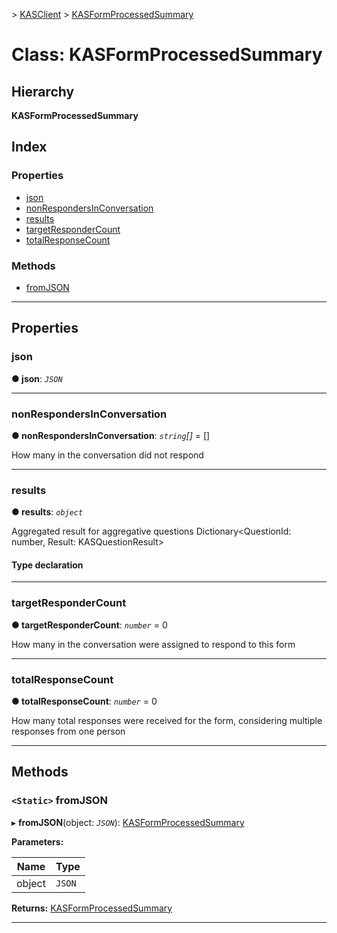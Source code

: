 [](../README.md) > [KASClient](../modules/kasclient.md) > [KASFormProcessedSummary](../classes/kasclient.kasformprocessedsummary.md)

# Class: KASFormProcessedSummary

## Hierarchy

**KASFormProcessedSummary**

## Index

### Properties

* [json](kasclient.kasformprocessedsummary.md#json)
* [nonRespondersInConversation](kasclient.kasformprocessedsummary.md#nonrespondersinconversation)
* [results](kasclient.kasformprocessedsummary.md#results)
* [targetResponderCount](kasclient.kasformprocessedsummary.md#targetrespondercount)
* [totalResponseCount](kasclient.kasformprocessedsummary.md#totalresponsecount)


### Methods

* [fromJSON](kasclient.kasformprocessedsummary.md#fromjson)




---

## Properties

<a id="json"></a>

###  json

**● json**: *`JSON`*

___




<a id="nonrespondersinconversation"></a>

###  nonRespondersInConversation

**● nonRespondersInConversation**: *`string`[]* =  []


How many in the conversation did not respond


___




<a id="results"></a>

###  results

**● results**: *`object`*


Aggregated result for aggregative questions Dictionary<QuestionId: number, Result: KASQuestionResult>

#### Type declaration

___




<a id="targetrespondercount"></a>

###  targetResponderCount

**● targetResponderCount**: *`number`* = 0


How many in the conversation were assigned to respond to this form


___




<a id="totalresponsecount"></a>

###  totalResponseCount

**● totalResponseCount**: *`number`* = 0


How many total responses were received for the form, considering multiple responses from one person


___





## Methods

<a id="fromjson"></a>

### `<Static>` fromJSON

▸ **fromJSON**(object: *`JSON`*): [KASFormProcessedSummary](kasclient.kasformprocessedsummary.md)

**Parameters:**

| Name | Type |
| ------ | ------ |
| object | `JSON` |

**Returns:** [KASFormProcessedSummary](kasclient.kasformprocessedsummary.md)

___





